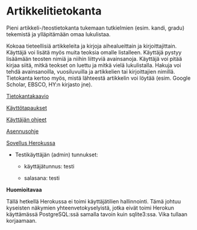 # Artikkelitietokanta
Pieni artikkeli-/teostietokanta tukemaan tutkielmien (esim. kandi, gradu) tekemistä ja ylläpitämään omaa lukulistaa.


Kokoaa tieteellisiä artikkeleita ja kirjoja aihealueittain ja kirjoittajittain. Käyttäjä voi lisätä myös muita teoksia omalle listalleen.
Käyttäjä pystyy lisäämään teosten nimiä ja niihin liittyviä avainsanoja. Käyttäjä voi pitää kirjaa siitä, mitkä teokset on luettu ja mitkä vielä lukulistalla.
Hakuja voi tehdä avainsanoilla, vuosiluvuilla ja artikkelien tai kirjoittajien nimillä.
Tietokanta kertoo myös, mistä lähteestä artikkelin voi löytää (esim. Google Scholar, EBSCO, HY:n kirjasto jne). 

[Tietokantakaavio](https://github.com/puuro-maria/artikkelitietokanta/blob/master/documentation/ATK_Tietokantakaavio.PNG)

[Käyttötapaukset](https://github.com/puuro-maria/artikkelitietokanta/blob/master/documentation/kayttotapaukset.md)

[Käyttäjän ohjeet](https://github.com/puuro-maria/artikkelitietokanta/blob/master/documentation/kayttajan_ohje.md)

[Asennusohje](https://github.com/puuro-maria/artikkelitietokanta/blob/master/documentation/installation_guide.md)

[Sovellus Herokussa](https://artikkelitietokanta.herokuapp.com/)

- Testikäyttäjän  (admin)  tunnukset:

    - käyttäjätunnus: testi
 
    - salasana: testi
    
**Huomioitavaa**
    
Tällä hetkellä Herokussa ei toimi käyttäjätilien hallinnointi. Tämä johtuu kyseisten näkymien yhteenvetokyselyistä, jotka eivät toimi Herokun käyttämässä PostgreSQL:ssä samalla tavoin kuin sqlite3:ssa. Vika tullaan korjaamaan. 
    


